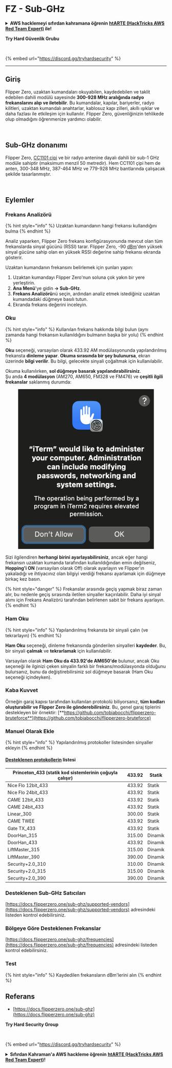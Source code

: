# FZ - Sub-GHz

<details>

<summary><strong>AWS hacklemeyi sıfırdan kahramana öğrenin</strong> <a href="https://training.hacktricks.xyz/courses/arte"><strong>htARTE (HackTricks AWS Red Team Expert)</strong></a><strong> ile!</strong></summary>

HackTricks'ı desteklemenin diğer yolları:

* **Şirketinizi HackTricks'te reklamınızı görmek istiyorsanız** veya **HackTricks'i PDF olarak indirmek istiyorsanız** [**ABONELİK PLANLARI**](https://github.com/sponsors/carlospolop)'na göz atın!
* [**Resmi PEASS & HackTricks ürünlerini**](https://peass.creator-spring.com) edinin
* [**PEASS Ailesi'ni**](https://opensea.io/collection/the-peass-family) keşfedin, özel [**NFT'lerimiz**](https://opensea.io/collection/the-peass-family) koleksiyonumuz
* **Katılın** 💬 [**Discord grubuna**](https://discord.gg/hRep4RUj7f) veya [**telegram grubuna**](https://t.me/peass) veya bizi **Twitter** 🐦 [**@carlospolopm**](https://twitter.com/hacktricks\_live)'da **takip edin**.
* **Hacking püf noktalarınızı göndererek HackTricks** ve [**HackTricks Cloud**](https://github.com/carlospolop/hacktricks-cloud) github depolarına PR göndererek paylaşın.

</details>

**Try Hard Güvenlik Grubu**

<figure><img src="../.gitbook/assets/telegram-cloud-document-1-5159108904864449420.jpg" alt=""><figcaption></figcaption></figure>

{% embed url="https://discord.gg/tryhardsecurity" %}

***

## Giriş <a href="#kfpn7" id="kfpn7"></a>

Flipper Zero, uzaktan kumandaları okuyabilen, kaydedebilen ve taklit edebilen dahili modülü sayesinde **300-928 MHz aralığında radyo frekanslarını alıp ve iletebilir**. Bu kumandalar, kapılar, bariyerler, radyo kilitleri, uzaktan kumandalı anahtarlar, kablosuz kapı zilleri, akıllı ışıklar ve daha fazlası ile etkileşim için kullanılır. Flipper Zero, güvenliğinizin tehlikede olup olmadığını öğrenmenize yardımcı olabilir.

<figure><img src="../../../.gitbook/assets/image (3) (2) (1).png" alt=""><figcaption></figcaption></figure>

## Sub-GHz donanımı <a href="#kfpn7" id="kfpn7"></a>

Flipper Zero, [﻿](https://www.st.com/en/nfc/st25r3916.html#overview)﻿[CC1101 çipi](https://www.ti.com/lit/ds/symlink/cc1101.pdf) ve bir radyo antenine dayalı dahili bir sub-1 GHz modüle sahiptir (maksimum menzil 50 metredir). Hem CC1101 çipi hem de anten, 300-348 MHz, 387-464 MHz ve 779-928 MHz bantlarında çalışacak şekilde tasarlanmıştır.

<figure><img src="../../../.gitbook/assets/image (1) (8) (1).png" alt=""><figcaption></figcaption></figure>

## Eylemler

### Frekans Analizörü

{% hint style="info" %}
Uzaktan kumandanın hangi frekansı kullandığını bulma
{% endhint %}

Analiz yaparken, Flipper Zero frekans konfigürasyonunda mevcut olan tüm frekanslarda sinyal gücünü (RSSI) tarar. Flipper Zero, -90 [dBm](https://en.wikipedia.org/wiki/DBm)'den yüksek sinyal gücüne sahip olan en yüksek RSSI değerine sahip frekansı ekranda gösterir.

Uzaktan kumandanın frekansını belirlemek için şunları yapın:

1. Uzaktan kumandayı Flipper Zero'nun soluna çok yakın bir yere yerleştirin.
2. **Ana Menü**'ye gidin **→ Sub-GHz**.
3. **Frekans Analizörü**nü seçin, ardından analiz etmek istediğiniz uzaktan kumandadaki düğmeye basılı tutun.
4. Ekranda frekans değerini inceleyin.

### Oku

{% hint style="info" %}
Kullanılan frekans hakkında bilgi bulun (aynı zamanda hangi frekansın kullanıldığını bulmanın başka bir yolu)
{% endhint %}

**Oku** seçeneği, varsayılan olarak 433.92 AM modülasyonunda yapılandırılmış frekansta **dinleme yapar**. **Okuma sırasında bir şey bulunursa**, ekran üzerinde **bilgi verilir**. Bu bilgi, gelecekte sinyali çoğaltmak için kullanılabilir.

Okuma kullanılırken, **sol düğmeye basarak yapılandırabilirsiniz**.\
Şu anda **4 modülasyon** (AM270, AM650, FM328 ve FM476) ve **çeşitli ilgili frekanslar** saklanmış durumda:

<figure><img src="../../../.gitbook/assets/image (28).png" alt=""><figcaption></figcaption></figure>

Sizi ilgilendiren **herhangi birini ayarlayabilirsiniz**, ancak eğer hangi frekansın uzaktan kumanda tarafından kullanıldığından emin değilseniz, **Hopping'i ON** (varsayılan olarak Off) olarak ayarlayın ve Flipper'ın yakaladığı ve ihtiyacınız olan bilgiyi verdiği frekansı ayarlamak için düğmeye birkaç kez basın.

{% hint style="danger" %}
Frekanslar arasında geçiş yapmak biraz zaman alır, bu nedenle geçiş sırasında iletilen sinyaller kaçırılabilir. Daha iyi sinyal alımı için Frekans Analizörü tarafından belirlenen sabit bir frekans ayarlayın.
{% endhint %}

### **Ham Oku**

{% hint style="info" %}
Yapılandırılmış frekansta bir sinyali çalın (ve tekrarlayın)
{% endhint %}

**Ham Oku** seçeneği, dinleme frekansında gönderilen sinyalleri **kaydeder**. Bu, bir sinyali **çalmak** ve **tekrarlamak** için kullanılabilir.

Varsayılan olarak **Ham Oku da 433.92'de AM650'de** bulunur, ancak Oku seçeneği ile ilginizi çeken sinyalin farklı bir frekans/modülasyonda olduğunu bulursanız, bunu da değiştirebilirsiniz sol düğmeye basarak (Ham Oku seçeneği içindeyken).

### Kaba Kuvvet

Örneğin garaj kapısı tarafından kullanılan protokolü biliyorsanız, **tüm kodları oluşturabilir ve Flipper Zero ile gönderebilirsiniz**. Bu, genel garaj tiplerini destekleyen bir örnektir: [**https://github.com/tobiabocchi/flipperzero-bruteforce**](https://github.com/tobiabocchi/flipperzero-bruteforce)

### Manuel Olarak Ekle

{% hint style="info" %}
Yapılandırılmış protokoller listesinden sinyaller ekleyin
{% endhint %}

#### [Desteklenen protokollerin](https://docs.flipperzero.one/sub-ghz/add-new-remote) listesi <a href="#id-3iglu" id="id-3iglu"></a>

| Princeton\_433 (statik kod sistemlerinin çoğuyla çalışır) | 433.92 | Statik  |
| -------------------------------------------------------- | ------ | ------- |
| Nice Flo 12bit\_433                                    | 433.92 | Statik  |
| Nice Flo 24bit\_433                                    | 433.92 | Statik  |
| CAME 12bit\_433                                        | 433.92 | Statik  |
| CAME 24bit\_433                                        | 433.92 | Statik  |
| Linear\_300                                            | 300.00 | Statik  |
| CAME TWEE                                              | 433.92 | Statik  |
| Gate TX\_433                                           | 433.92 | Statik  |
| DoorHan\_315                                           | 315.00 | Dinamik |
| DoorHan\_433                                           | 433.92 | Dinamik |
| LiftMaster\_315                                        | 315.00 | Dinamik |
| LiftMaster\_390                                        | 390.00 | Dinamik |
| Security+2.0\_310                                      | 310.00 | Dinamik |
| Security+2.0\_315                                      | 315.00 | Dinamik |
| Security+2.0\_390                                      | 390.00 | Dinamik |
### Desteklenen Sub-GHz Satıcıları

[https://docs.flipperzero.one/sub-ghz/supported-vendors](https://docs.flipperzero.one/sub-ghz/supported-vendors) adresindeki listeden kontrol edebilirsiniz.

### Bölgeye Göre Desteklenen Frekanslar

[https://docs.flipperzero.one/sub-ghz/frequencies](https://docs.flipperzero.one/sub-ghz/frequencies) adresindeki listeden kontrol edebilirsiniz.

### Test

{% hint style="info" %}
Kaydedilen frekansların dBm'lerini alın
{% endhint %}

## Referans

* [https://docs.flipperzero.one/sub-ghz](https://docs.flipperzero.one/sub-ghz)

**Try Hard Security Group**

<figure><img src="../.gitbook/assets/telegram-cloud-document-1-5159108904864449420.jpg" alt=""><figcaption></figcaption></figure>

{% embed url="https://discord.gg/tryhardsecurity" %}

<details>

<summary><strong>Sıfırdan Kahraman'a AWS hackleme öğrenin</strong> <a href="https://training.hacktricks.xyz/courses/arte"><strong>htARTE (HackTricks AWS Red Team Expert)</strong></a><strong>!</strong></summary>

HackTricks'i desteklemenin diğer yolları:

* **Şirketinizi HackTricks'te reklamını görmek istiyorsanız** veya **HackTricks'i PDF olarak indirmek istiyorsanız** [**ABONELİK PLANLARI**](https://github.com/sponsors/carlospolop)'na göz atın!
* [**Resmi PEASS & HackTricks ürünlerini**](https://peass.creator-spring.com) edinin
* [**The PEASS Family**](https://opensea.io/collection/the-peass-family)'yi keşfedin, özel [**NFT'lerimiz**](https://opensea.io/collection/the-peass-family) koleksiyonumuzu
* **💬 [**Discord grubuna**](https://discord.gg/hRep4RUj7f) veya [**telegram grubuna**](https://t.me/peass) katılın veya bizi **Twitter** 🐦 [**@carlospolopm**](https://twitter.com/hacktricks\_live)'da takip edin.**
* **Hacking püf noktalarınızı paylaşarak PR'lar göndererek** [**HackTricks**](https://github.com/carlospolop/hacktricks) ve [**HackTricks Cloud**](https://github.com/carlospolop/hacktricks-cloud) github depolarına katkıda bulunun.

</details>
